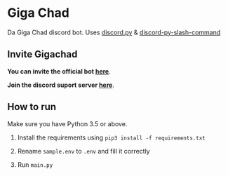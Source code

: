 # Giga Chad 
Da Giga Chad discord bot.
Uses [discord.py](https://github.com/Rapptz/discord.py) & [discord-py-slash-command](https://github.com/eunwoo1104/discord-py-slash-command)

## Invite Gigachad

**You can invite the official bot [here](https://discord.com/oauth2/authorize?client_id=843550872293867570&permissions=67584&scope=bot%20applications.commands)**.

**Join the discord suport server [here](https://discord.gg/atPkjGgDBD)**.

## How to run
Make sure you have Python 3.5 or above.

1. Install the requirements using
`pip3 install -f requirements.txt`

2. Rename `sample.env` to `.env` and fill it correctly

3. Run `main.py`
